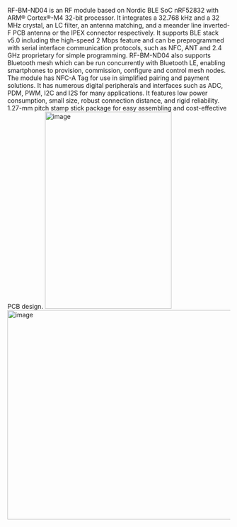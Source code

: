 RF-BM-ND04 is an RF module based on Nordic BLE SoC nRF52832 with ARM® Cortex®-M4 32-bit processor. It
integrates a 32.768 kHz and a 32 MHz crystal, an LC filter, an antenna matching, and a meander line inverted-F PCB
antenna or the IPEX connector respectively. It supports BLE stack v5.0 including the high-speed 2 Mbps feature and
can be preprogrammed with serial interface communication protocols, such as NFC, ANT and 2.4 GHz proprietary for
simple programming. RF-BM-ND04 also supports Bluetooth mesh which can be run concurrently with Bluetooth LE,
enabling smartphones to provision, commission, configure and control mesh nodes. The module has NFC-A Tag for use
in simplified pairing and payment solutions. It has numerous digital peripherals and interfaces such as ADC, PDM, PWM,
I2C and I2S for many applications. It features low power consumption, small size, robust connection distance, and rigid
reliability. 1.27-mm pitch stamp stick package for easy assembling and cost-effective PCB design.
<img width="286" height="445" alt="image" src="https://github.com/user-attachments/assets/b21a3fc3-168b-46b4-8dac-3b8565e45567" />
<img width="574" height="473" alt="image" src="https://github.com/user-attachments/assets/d36938c3-e4ba-4a4d-bf3b-ecfca4dc8291" />

